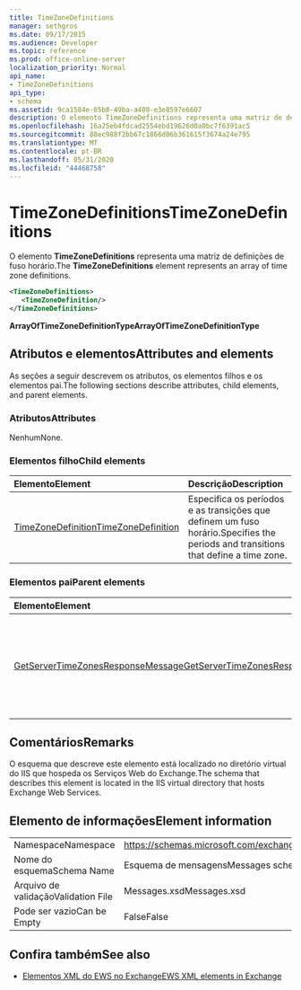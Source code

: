 ```yaml
---
title: TimeZoneDefinitions
manager: sethgros
ms.date: 09/17/2015
ms.audience: Developer
ms.topic: reference
ms.prod: office-online-server
localization_priority: Normal
api_name:
- TimeZoneDefinitions
api_type:
- schema
ms.assetid: 9ca1584e-65b8-49ba-a408-e3e8597e6607
description: O elemento TimeZoneDefinitions representa uma matriz de definições de fuso horário.
ms.openlocfilehash: 16a25eb4fdcad2554ebd19626d0a0bc7f6391ac5
ms.sourcegitcommit: 88ec988f2bb67c1866d06b361615f3674a24e795
ms.translationtype: MT
ms.contentlocale: pt-BR
ms.lasthandoff: 05/31/2020
ms.locfileid: "44468758"
---
```

# <a name="timezonedefinitions"></a><span data-ttu-id="f4995-103">TimeZoneDefinitions</span><span class="sxs-lookup"><span data-stu-id="f4995-103">TimeZoneDefinitions</span></span>

<span data-ttu-id="f4995-104">O elemento **TimeZoneDefinitions** representa uma matriz de definições de fuso horário.</span><span class="sxs-lookup"><span data-stu-id="f4995-104">The **TimeZoneDefinitions** element represents an array of time zone definitions.</span></span> 
  
```XML
<TimeZoneDefinitions>
   <TimeZoneDefinition/>
</TimeZoneDefinitions>
```

 <span data-ttu-id="f4995-105">**ArrayOfTimeZoneDefinitionType**</span><span class="sxs-lookup"><span data-stu-id="f4995-105">**ArrayOfTimeZoneDefinitionType**</span></span>
## <a name="attributes-and-elements"></a><span data-ttu-id="f4995-106">Atributos e elementos</span><span class="sxs-lookup"><span data-stu-id="f4995-106">Attributes and elements</span></span>

<span data-ttu-id="f4995-107">As seções a seguir descrevem os atributos, os elementos filhos e os elementos pai.</span><span class="sxs-lookup"><span data-stu-id="f4995-107">The following sections describe attributes, child elements, and parent elements.</span></span>
  
### <a name="attributes"></a><span data-ttu-id="f4995-108">Atributos</span><span class="sxs-lookup"><span data-stu-id="f4995-108">Attributes</span></span>

<span data-ttu-id="f4995-109">Nenhum</span><span class="sxs-lookup"><span data-stu-id="f4995-109">None.</span></span>
  
### <a name="child-elements"></a><span data-ttu-id="f4995-110">Elementos filho</span><span class="sxs-lookup"><span data-stu-id="f4995-110">Child elements</span></span>

|<span data-ttu-id="f4995-111">**Elemento**</span><span class="sxs-lookup"><span data-stu-id="f4995-111">**Element**</span></span>|<span data-ttu-id="f4995-112">**Descrição**</span><span class="sxs-lookup"><span data-stu-id="f4995-112">**Description**</span></span>|
|:-----|:-----|
|[<span data-ttu-id="f4995-113">TimeZoneDefinition</span><span class="sxs-lookup"><span data-stu-id="f4995-113">TimeZoneDefinition</span></span>](timezonedefinition.md) <br/> |<span data-ttu-id="f4995-114">Especifica os períodos e as transições que definem um fuso horário.</span><span class="sxs-lookup"><span data-stu-id="f4995-114">Specifies the periods and transitions that define a time zone.</span></span>  <br/> |
   
### <a name="parent-elements"></a><span data-ttu-id="f4995-115">Elementos pai</span><span class="sxs-lookup"><span data-stu-id="f4995-115">Parent elements</span></span>

|<span data-ttu-id="f4995-116">**Elemento**</span><span class="sxs-lookup"><span data-stu-id="f4995-116">**Element**</span></span>|<span data-ttu-id="f4995-117">**Descrição**</span><span class="sxs-lookup"><span data-stu-id="f4995-117">**Description**</span></span>|
|:-----|:-----|
|[<span data-ttu-id="f4995-118">GetServerTimeZonesResponseMessage</span><span class="sxs-lookup"><span data-stu-id="f4995-118">GetServerTimeZonesResponseMessage</span></span>](getservertimezonesresponsemessage.md) <br/> |<span data-ttu-id="f4995-119">Contém o status e o resultado de uma solicitação de [operação GetServerTimeZones](getservertimezones-operation.md) .</span><span class="sxs-lookup"><span data-stu-id="f4995-119">Contains the status and result of a [GetServerTimeZones operation](getservertimezones-operation.md) request.</span></span>  <br/> |
   
## <a name="remarks"></a><span data-ttu-id="f4995-120">Comentários</span><span class="sxs-lookup"><span data-stu-id="f4995-120">Remarks</span></span>

<span data-ttu-id="f4995-121">O esquema que descreve este elemento está localizado no diretório virtual do IIS que hospeda os Serviços Web do Exchange.</span><span class="sxs-lookup"><span data-stu-id="f4995-121">The schema that describes this element is located in the IIS virtual directory that hosts Exchange Web Services.</span></span>
  
## <a name="element-information"></a><span data-ttu-id="f4995-122">Elemento de informações</span><span class="sxs-lookup"><span data-stu-id="f4995-122">Element information</span></span>

|||
|:-----|:-----|
|<span data-ttu-id="f4995-123">Namespace</span><span class="sxs-lookup"><span data-stu-id="f4995-123">Namespace</span></span>  <br/> |https://schemas.microsoft.com/exchange/services/2006/messages  <br/> |
|<span data-ttu-id="f4995-124">Nome do esquema</span><span class="sxs-lookup"><span data-stu-id="f4995-124">Schema Name</span></span>  <br/> |<span data-ttu-id="f4995-125">Esquema de mensagens</span><span class="sxs-lookup"><span data-stu-id="f4995-125">Messages schema</span></span>  <br/> |
|<span data-ttu-id="f4995-126">Arquivo de validação</span><span class="sxs-lookup"><span data-stu-id="f4995-126">Validation File</span></span>  <br/> |<span data-ttu-id="f4995-127">Messages.xsd</span><span class="sxs-lookup"><span data-stu-id="f4995-127">Messages.xsd</span></span>  <br/> |
|<span data-ttu-id="f4995-128">Pode ser vazio</span><span class="sxs-lookup"><span data-stu-id="f4995-128">Can be Empty</span></span>  <br/> |<span data-ttu-id="f4995-129">False</span><span class="sxs-lookup"><span data-stu-id="f4995-129">False</span></span>  <br/> |
   
## <a name="see-also"></a><span data-ttu-id="f4995-130">Confira também</span><span class="sxs-lookup"><span data-stu-id="f4995-130">See also</span></span>



- [<span data-ttu-id="f4995-131">Elementos XML do EWS no Exchange</span><span class="sxs-lookup"><span data-stu-id="f4995-131">EWS XML elements in Exchange</span></span>](ews-xml-elements-in-exchange.md)

